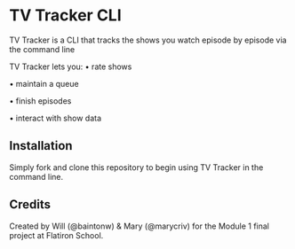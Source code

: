 # TV Tracker CLI

TV Tracker is a CLI that tracks the shows you watch episode by episode via the command line

TV Tracker lets you:
  • rate shows

  • maintain a queue

  • finish episodes

  • interact with show data
  

## Installation
Simply fork and clone this repository to begin using TV Tracker in the command line.


## Credits
Created by Will (@baintonw) & Mary (@marycriv) for the Module 1 final project at Flatiron School.
